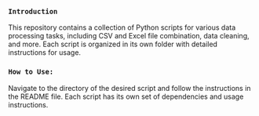 ### <center><p align = "left">`Introduction`</p> </center>
This repository contains a collection of Python scripts for various data processing tasks, including CSV and Excel file combination, data cleaning, and more. Each script is organized in its own folder with detailed instructions for usage.

### <center><p align = "left">`How to Use:`</p> </center>
Navigate to the directory of the desired script and follow the instructions in the README file. Each script has its own set of dependencies and usage instructions.
